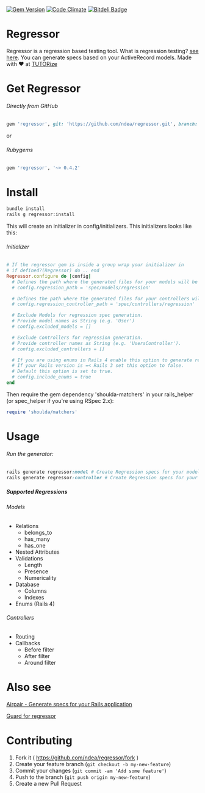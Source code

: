 
[![Gem Version](https://badge.fury.io/rb/regressor.svg)](http://badge.fury.io/rb/regressor)
[![Code Climate](https://codeclimate.com/repos/5506977e6956803f8f003bea/badges/946b605251d8ad324625/gpa.svg)](https://codeclimate.com/repos/5506977e6956803f8f003bea/feed)
[![Bitdeli Badge](https://d2weczhvl823v0.cloudfront.net/ndea/regressor/trend.png)](https://bitdeli.com/free "Bitdeli Badge")

# Regressor
Regressor is a regression based testing tool.
What is regression testing? [see here](http://en.wikipedia.org/wiki/Regression_testing).
You can generate specs based on your ActiveRecord models.
Made with ♥ at [TUTORize](http://tutorize.info)

# Get Regressor
###### Directly from GitHub
```ruby
gem 'regressor', git: 'https://github.com/ndea/regressor.git', branch: 'master'
```
or 
###### Rubygems
```ruby
gem 'regressor', '~> 0.4.2'
```

# Install
```bash
bundle install
rails g regressor:install
```
This will create an initializer in config/initializers. This initializers looks like this:
###### Initializer
```ruby
# If the regressor gem is inside a group wrap your initializer in
# if defined?(Regressor) do .. end
Regressor.configure do |config|
  # Defines the path where the generated files for your models will be placed
  # config.regression_path = 'spec/models/regression'

  # Defines the path where the generated files for your controllers will be placed
  # config.regression_controller_path = 'spec/controllers/regression'

  # Exclude Models for regression spec generation.
  # Provide model names as String (e.g. 'User')
  # config.excluded_models = []

  # Exclude Controllers for regression generation.
  # Provide controller names as String (e.g. 'UsersController').
  # config.excluded_controllers = []

  # If you are using enums in Rails 4 enable this option to generate regression specs for enums.
  # If your Rails version is =< Rails 3 set this option to false.
  # Default this option is set to true.
  # config.include_enums = true
end
```

Then require the gem dependency 'shoulda-matchers' in your rails_helper (or spec_helper if you're using RSpec 2.x):
```ruby
require 'shoulda/matchers'
```
# Usage
###### Run the generator:
```ruby
rails generate regressor:model # Create Regression specs for your models
rails generate regressor:controller # Create Regression specs for your controllers
```
##### Supported Regressions
###### Models
 - Relations
   - belongs_to
   - has_many
   - has_one
 - Nested Attributes
 - Validations
   - Length
   - Presence
   - Numericality
 - Database
   - Columns
   - Indexes
 - Enums (Rails 4)

###### Controllers
 - Routing
 - Callbacks
   - Before filter
   - After filter
   - Around filter

# Also see
[Airpair - Generate specs for your Rails application](https://www.airpair.com/rspec/posts/gert) 

[Guard for regressor](https://github.com/patrick-nits/guard-regressor)

# Contributing

1. Fork it ( https://github.com/ndea/regressor/fork )
2. Create your feature branch (`git checkout -b my-new-feature`)
3. Commit your changes (`git commit -am 'Add some feature'`)
4. Push to the branch (`git push origin my-new-feature`)
5. Create a new Pull Request





